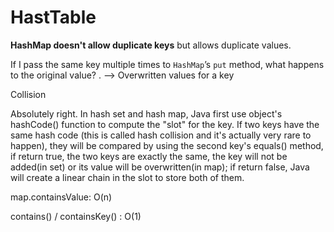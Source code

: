 # HastTable

**HashMap doesn't allow duplicate keys** but allows duplicate values. 

If I pass the same key multiple times to `HashMap`’s `put` method, what happens to the original value? . --> Overwritten values for a key

Collision

Absolutely right. In hash set and hash map, Java first use object's hashCode() function to compute the "slot" for the key. If two keys have the same hash code (this is called hash collision and it's actually very rare to happen), they will be compared by using the second key's equals() method, if return true, the two keys are exactly the same, the key will not be added(in set) or its value will be overwritten(in map); if return false, Java will create a linear chain in the slot to store both of them.



map.containsValue: O(n)

contains() / containsKey() : O(1) 
